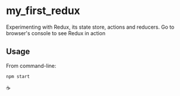 # my_first_redux
Experimenting with Redux, its state store, actions and reducers. Go to browser's console to see Redux in action

## Usage

From command-line:

```
npm start
```

:coffee:
